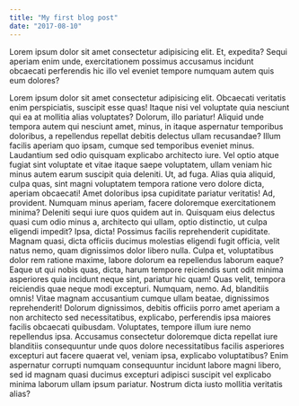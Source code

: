 ```yaml
---
title: "My first blog post"
date: "2017-08-10"
---
```


Lorem ipsum dolor sit amet consectetur adipisicing elit. Et, expedita? Sequi aperiam enim unde, exercitationem possimus accusamus incidunt obcaecati perferendis hic illo vel eveniet tempore numquam autem quis eum dolores?

Lorem ipsum dolor sit amet consectetur adipisicing elit. Obcaecati veritatis enim perspiciatis, suscipit esse quas! Itaque nisi vel voluptate quia nesciunt qui ea at mollitia alias voluptates? Dolorum, illo pariatur!
Aliquid unde tempora autem qui nesciunt amet, minus, in itaque aspernatur temporibus doloribus, a repellendus repellat debitis delectus ullam recusandae? Illum facilis aperiam quo ipsam, cumque sed temporibus eveniet minus.
Laudantium sed odio quisquam explicabo architecto iure. Vel optio atque fugiat sint voluptate et vitae itaque saepe voluptatem, ullam veniam hic minus autem earum suscipit quia deleniti. Ut, ad fuga.
Alias quia aliquid, culpa quas, sint magni voluptatem tempora ratione vero dolore dicta, aperiam obcaecati! Amet doloribus ipsa cupiditate pariatur veritatis! Ad, provident. Numquam minus aperiam, facere doloremque exercitationem minima?
Deleniti sequi iure quos quidem aut in. Quisquam eius delectus quasi cum odio minus a, architecto qui ullam, optio distinctio, ut culpa eligendi impedit? Ipsa, dicta! Possimus facilis reprehenderit cupiditate.
Magnam quasi, dicta officiis ducimus molestias eligendi fugit officia, velit natus nemo, quam dignissimos dolor libero nulla. Culpa et, voluptatibus dolor rem ratione maxime, labore dolorum ea repellendus laborum eaque?
Eaque ut qui nobis quas, dicta, harum tempore reiciendis sunt odit minima asperiores quia incidunt neque sint, pariatur hic quam! Quas velit, tempora reiciendis quae neque modi excepturi. Numquam, nemo.
Ad, blanditiis omnis! Vitae magnam accusantium cumque ullam beatae, dignissimos reprehenderit! Dolorum dignissimos, debitis officiis porro amet aperiam a non architecto sed necessitatibus, explicabo, perferendis ipsa maiores facilis obcaecati quibusdam.
Voluptates, tempore illum iure nemo repellendus ipsa. Accusamus consectetur doloremque dicta repellat iure blanditiis consequuntur unde quos dolore necessitatibus facilis asperiores excepturi aut facere quaerat vel, veniam ipsa, explicabo voluptatibus?
Enim aspernatur corrupti numquam consequuntur incidunt labore magni libero, sed id magnam quasi ducimus excepturi adipisci suscipit vel explicabo minima laborum ullam ipsum pariatur. Nostrum dicta iusto mollitia veritatis alias?
